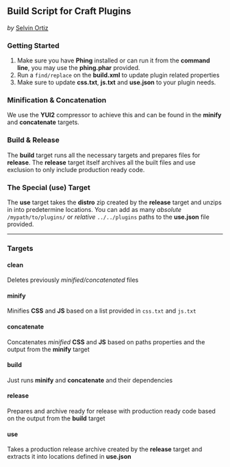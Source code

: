 ## Build Script for Craft Plugins
_by_ [Selvin Ortiz](http://twitter.com/selvinortiz)

### Getting Started
1. Make sure you have **Phing** installed or can run it from the **command line**, you may use the **phing.phar** provided.
2. Run a `find/replace` on the **build.xml** to update plugin related properties
3. Make sure to update **css.txt**, **js.txt** and **use.json** to your plugin needs.

### Minification & Concatenation
We use the **YUI2** compressor to achieve this and can be found in the **minify** and **concatenate** targets.

### Build & Release
The **build** target runs all the necessary targets and prepares files for **release**.
The **release** target itself archives all the built files and use exclusion to only include production ready code.

### The Special (use) Target
The **use** target takes the **distro** zip created by the **release** target and unzips in into predetermine locations.
You can add as many _absolute_ `/mypath/to/plugins/` or _relative_ `../../plugins` paths to the **use.json** file provided.

----
### Targets

#### clean
Deletes previously _minified/concatenated_ files

#### minify
Minifies **CSS** and **JS** based on a list provided in `css.txt` and `js.txt`

#### concatenate
Concatenates _minified_ **CSS** and **JS** based on paths properties and the output from the **minify** target

#### build
Just runs **minify** and **concatenate** and their dependencies

#### release
Prepares and archive ready for release with production ready code based on the output from the **build** target

#### use
Takes a production release archive created by the **release** target and extracts it into locations defined in **use.json**
